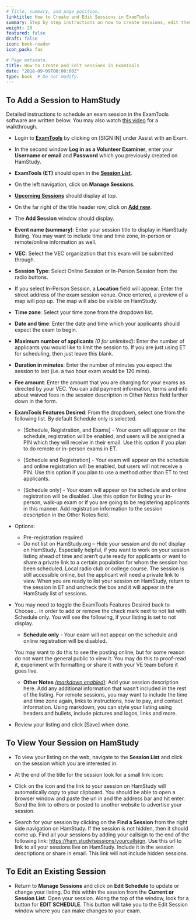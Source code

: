 ```yaml
---
# Title, summary, and page position.
linktitle: How to Create and Edit Sessions in ExamTools
summary: Step by step instructions on how to create sessions, edit them after creation, and make any needed changes.
weight: 20
featured: false
draft: false
icon: book-reader
icon_pack: fas

# Page metadata.
title: How to Create and Edit Sessions in ExamTools
date: "2018-09-09T00:00:00Z"
type: book  # Do not modify.
---
```


## To Add a Session to HamStudy

Detailed instructions to schedule an exam session in the ExamTools software are written below.  You may also watch [this video](https://www.youtube.com/watch?v=vyoIsFpNkZ8&list=PLDxsQ4bjUNnppBmsjEE9vad-ZuQonD8Bp&index=3) for a walkthrough.

* Login to **[ExamTools](http://Exam.Tools)** by clicking on [SIGN IN] under Assist with an Exam.

* In the second window **Log in as a Volunteer Examiner**, enter your **Username or email** and **Password** which you previously created on HamStudy.

* **ExamTools (ET)** should open in the **[Session List](https://exam.tools/ve/sessions)**.

* On the left navigation, click on **Manage Sessions**.

* **[Upcoming Sessions](https://exam.tools/admin/sessions)** should display at top.

* On the far right of the title header row, click on **[Add new](https://exam.tools/admin/newSession)**.

* The **Add Session** window should display.  

* **Event name (summary)**:  Enter your session title to display in HamStudy listing. You may want to include time and time zone, in-person or remote/online information as well.

* **VEC**:  Select the VEC organization that this exam will be submitted through.

* **Session Type**:  Select Online Session or In-Person Session from the radio buttons.

* If you select In-Person Session, a **Location** field will appear.  Enter the street address of the exam session venue.  Once entered, a preview of a map will pop up.  The map will also be visible on HamStudy.

* **Time zone**: Select your time zone from the dropdown list.

* **Date and time**: Enter the date and time which your applicants should expect the exam to begin.

* **Maximum number of applicants** *(0 for unlimited)*:  Enter the number of applicants you would like to limit the session to.  If you are just using ET for scheduling, then just leave this blank.

* **Duration in minutes**:  Enter the number of minutes you expect the session to last (i.e. a two hour exam would be 120 mins).

* **Fee amount**: Enter the amount that you are charging for your exams as directed by your VEC. You can add payment information, terms and info about waived fees in the session description in Other Notes field farther down in the form.

* **ExamTools Features Desired**:  From the dropdown, select one from the following list. By default Schedule only is selected.

  * [Schedule, Registration, and Exams] - Your exam will appear on the schedule, registration will be enabled, and users will be assigned a PIN which they will receive in their email.  Use this option if you plan to do remote or in-person exams in ET.

  * [Schedule and Registration] - Your exam will appear on the schedule and online registration will be enabled, but users will not receive a PIN.  Use this option if you plan to use a method other than ET to test applicants.

  * [Schedule only] - Your exam will appear on the schedule and online registration will be disabled.  Use this option for listing your in-person, walk-up exam or if you are going to be registering applicants in this manner.  Add registration information to the session description in the Other Notes field.

* Options:  
  * Pre-registration required
  * Do not list on HamStudy.org – Hide your session and do not display on HamStudy.  Especially helpful, if you want to work on your session listing ahead of time and aren’t quite ready for applicants or want to share a private link to a certain population for whom the session has been scheduled.  Local radio club or college course.  The session is still accessible online, but the applicant will need a private link to view.  When you are ready to list your session on HamStudy, return to the session in ET and uncheck the box and it will appear in the HamStudy list of sessions.  

* You may need to toggle the ExamTools Features Desired back to Choose… in order to add or remove the check mark next to not list with Schedule only.  You will see the following, if your listing is set to not display.  

  * **Schedule only** - Your exam will not appear on the schedule and online registration will be disabled.

  You may want to do this to see the posting online, but for some reason do not want the general public to view it.  You may do this to proof-read it, experiment with formatting or share it with your VE team before it goes live.

  * **Other Notes** *[(markdown enabled)](http://markdownguide.org)*:  Add your session description here.  Add any additional information that wasn’t included in the rest of the listing.  For remote sessions, you may want to include the time and time zone again, links to instructions, how to pay, and contact information.  Using markdown, you can style your listing using headers and bullets, include pictures and logos, links and more.

* Review your listing and click [Save] when done.

## To View Your Session on HamStudy

* To view your listing on the web, navigate to the **Session List** and click on the session which you are interested in.  

* At the end of the title for the session look for a small link icon:  

* Click on the icon and the link to your session on HamStudy will automatically copy to your clipboard.  You should be able to open a browser window and paste the url in and the address bar and hit enter.  Send the link to others or posted to another website to advertise your session.  

* Search for your session by clicking on the **Find a Session** from the right side navigation on HamStudy.  If the session is not hidden, then it should come up.  Find all your sessions by adding your callsign to the end of the following link: https://ham.study/sessions/yourcallsign.  Use this url to link to all your sessions live on HamStudy.  Include it in the session descriptions or share in email. This link will not include hidden sessions.

## To Edit an Existing Session

* Return to **Manage Sessions** and click on **Edit Schedule** to update or change your listing.  Do this within the session from the **Current or Session List**.  Open your session.  Along the top of the window, look for a button for **EDIT SCHEDULE**.  This button will take you to the Edit Session window where you can make changes to your exam.  
